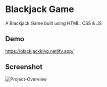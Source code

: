 # Blackjack Game

A Blackjack Game built using HTML, CSS & JS

## Demo

https://blackjackking.netlify.app/

## Screenshot

![Project-Overview](https://user-images.githubusercontent.com/52499108/212552801-92472f31-8099-4687-8c5d-104f7c2d6b78.png)








